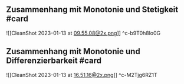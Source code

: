 ## Zusammenhang mit Monotonie und Stetigkeit #card 
![[CleanShot 2023-01-13 at 09.55.08@2x.png]]
^c-b9T0h8lo0G

## Zusammenhang mit Monotonie und Differenzierbarkeit #card 
![[CleanShot 2023-01-13 at 16.51.16@2x.png]]
^c-M2Tjg6RZ1T